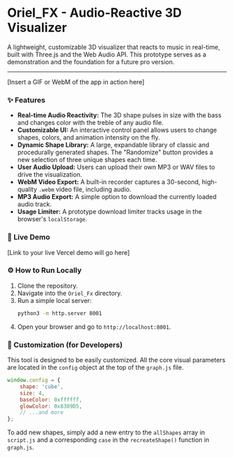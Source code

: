 # Oriel_FX - Audio-Reactive 3D Visualizer

A lightweight, customizable 3D visualizer that reacts to music in real-time, built with Three.js and the Web Audio API. This prototype serves as a demonstration and the foundation for a future pro version.

---

[Insert a GIF or WebM of the app in action here]

### ✨ Features

* **Real-time Audio Reactivity:** The 3D shape pulses in size with the bass and changes color with the treble of any audio file.
* **Customizable UI:** An interactive control panel allows users to change shapes, colors, and animation intensity on the fly.
* **Dynamic Shape Library:** A large, expandable library of classic and procedurally generated shapes. The "Randomize" button provides a new selection of three unique shapes each time.
* **User Audio Upload:** Users can upload their own MP3 or WAV files to drive the visualization.
* **WebM Video Export:** A built-in recorder captures a 30-second, high-quality `.webm` video file, including audio.
* **MP3 Audio Export:** A simple option to download the currently loaded audio track.
* **Usage Limiter:** A prototype download limiter tracks usage in the browser's `localStorage`.

### 🚀 Live Demo

[Link to your live Vercel demo will go here]

### ⚙️ How to Run Locally

1.  Clone the repository.
2.  Navigate into the `Oriel_Fx` directory.
3.  Run a simple local server:
    ```bash
    python3 -m http.server 8001
    ```
4.  Open your browser and go to `http://localhost:8001`.

### 🔧 Customization (for Developers)

This tool is designed to be easily customized. All the core visual parameters are located in the `config` object at the top of the `graph.js` file.

```javascript
window.config = {
    shape: 'cube',
    size: 4,
    baseColor: 0xffffff,
    glowColor: 0x8309D5,
    // ...and more
};
```

To add new shapes, simply add a new entry to the `allShapes` array in `script.js` and a corresponding `case` in the `recreateShape()` function in `graph.js`.